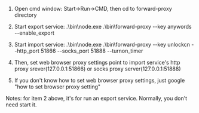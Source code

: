 1. Open cmd window: Start->Run->CMD, then cd to forward-proxy directory

2. Start export service: .\bin\node.exe .\bin\forward-proxy --key anywords --enable_export 

3. Start import service: .\bin\node.exe .\bin\forward-proxy --key unlockcn --http_port 51866 --socks_port 51888 --turnon_timer

4. Then, set web browser proxy settings point to import service's http proxy srever(127.0.0.1:51866) or socks proxy server(127.0.0.1:51888)

5. If you don't know how to set web browser proxy settings, just google "how to set browser proxy setting"

Notes: for item 2 above, it's for run an export service. Normally, you don't need start it.

